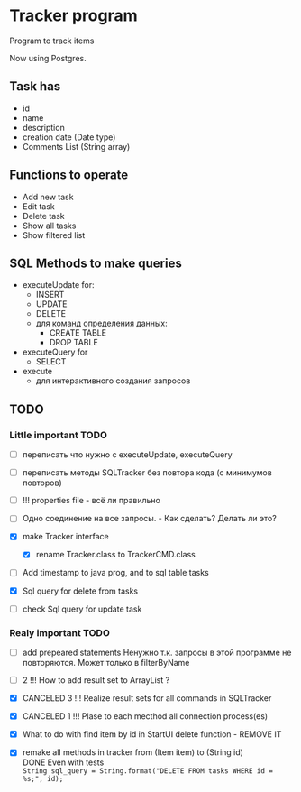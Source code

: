 # Tracker program
Program to track items

Now using Postgres.

## Task has
- id
- name
- description
- creation date (Date type)
- Comments List (String array)

## Functions to operate
- Add new task
- Edit task
- Delete task
- Show all tasks
- Show filtered list

## SQL Methods to make queries
- executeUpdate for:
    - INSERT
    - UPDATE
    - DELETE
    - для команд определения данных:
        - CREATE TABLE
        - DROP TABLE
- executeQuery for
    - SELECT
- execute
    - для интерактивного создания запросов
    

## TODO
### Little important TODO
- [ ] переписать что нужно с executeUpdate, executeQuery
- [ ] переписать методы SQLTracker без повтора кода 
        (с минимумов повторов)

- [ ] !!! properties file - всё ли правильно
- [ ] Одно соединение на все запросы. - Как сделать? Делать ли это?
- [x] make Tracker interface
    - [x] rename Tracker.class to TrackerCMD.class
- [ ] Add timestamp to java prog, and to sql table tasks
- [x] Sql query for delete from tasks
- [ ] check Sql query for update task

### Realy important TODO
- [ ] add prepeared statements
        Ненужно т.к. запросы в этой программе не повторяются. 
        Может только в filterByName
- [ ] 2 !!! How to add result set to ArrayList<Item> ?
- [x] CANCELED 3 !!! Realize result sets for all commands in SQLTracker
- [x] CANCELED 1 !!! Plase to each mecthod all connection process(es) 

- [x] What to do with find item by id in StartUI delete function
        - REMOVE IT
- [x] remake all methods in tracker from (Item item) to (String id)  
        DONE Even with tests  
    ```String sql_query = String.format("DELETE FROM tasks WHERE id = %s;", id);```
